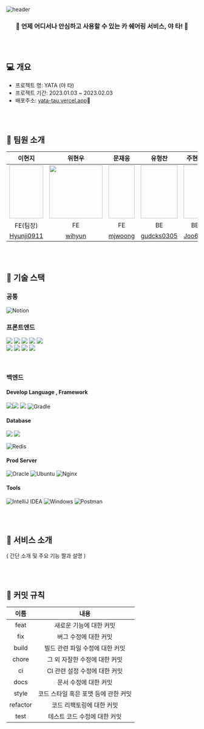 ![header](https://capsule-render.vercel.app/api?type=waving&color=auto&customColorList=4&height=300&section=header&text=YATA&fontSize=90&animation=fadeIn&fontAlignY=38)


<h3 align='center'>🚖 언제 어디서나 안심하고 사용할 수 있는 카 쉐어링 서비스, 야 타! 🚖 </h3>

<br><br>

## 💻 개요
- 프로젝트 명: YATA (야 타)
- 프로젝트 기간: 2023.01.03 ~ 2023.02.03
- 배포주소: [yata-tau.vercel.app](https://yata-tau.vercel.app/)🚀 <br>

<br><br>

## 📌 팀원 소개

|이현지|위현우|문재웅|유형찬|주현주|김채은|
|:--:|:--:|:--:|:--:|:--:|:--:|
|<img width="140px" height="140px">|<img width="140px" height="140px" src="https://user-images.githubusercontent.com/111180375/210195387-1bd0cbb1-f83b-4c72-b385-1bcf6ee0f246.png">|<img width="140px" height="140px">|<img width="140px" height="140px">|<img width="140px" height="140px">|<img width="140px" height="140px">|
|FE(팀장)|FE|FE|BE|BE|BE|
|[Hyunji0911](https://github.com/Hyunji0911)|[wihyun](https://github.com/wihyun)|[mjwoong](https://github.com/mjwoong)|[gudcks0305](https://github.com/gudcks0305)|[Joo614](https://github.com/Joo614)|[Chaeeunm](https://github.com/Chaeeunm)|

<br><br>

## 📌 기술 스택
### 공통
![Notion](https://img.shields.io/badge/Notion-%23000000.svg?style=for-the-badge&logo=notion&logoColor=white)
### 프론트엔드
<img src="https://img.shields.io/badge/html5-E34F26?style=for-the-badge&logo=html5&logoColor=white"> <img src="https://img.shields.io/badge/css-1572B6?style=for-the-badge&logo=css3&logoColor=white"> <img src="https://img.shields.io/badge/javascript-F7DF1E?style=for-the-badge&logo=javascript&logoColor=black"> <img src="https://img.shields.io/badge/react-61DAFB?style=for-the-badge&logo=react&logoColor=black"> <img src="https://img.shields.io/badge/styledcomponents-DB7093?style=for-the-badge&logoColor=black"> <br> <img src="https://img.shields.io/badge/Axios-181717?style=for-the-badge&logo=Axios&logoColor=white"> <img src="https://img.shields.io/badge/Redux Toolkit-764ABC?style=for-the-badge&logo=Redux&logoColor=white"> <img src="https://img.shields.io/badge/React Router-CA4245?style=for-the-badge&logo=ReactRouter&logoColor=white"/> <img src="https://img.shields.io/badge/npm-CB3837?style=for-the-badge&logo=npm&logoColor=white">

<br>
  
### 백엔드
#### Develop Language , Framework
<img src="https://img.shields.io/badge/Spring-6DB33F?style=for-the-badge&logo=Spring&logoColor=green"><img src="https://img.shields.io/badge/Spring Boot-6DB33F?style=for-the-badge&logo=Spring Boot&logoColor=yellow">
<img src="https://img.shields.io/badge/Java-007396?style=for-the-badge&logo=Java&logoColor=white">
![Gradle](https://img.shields.io/badge/Gradle-02303A.svg?style=for-the-badge&logo=Gradle&logoColor=white)
#### Database
<img src="https://img.shields.io/badge/MySQL-4479A1?style=for-the-badge&logo=MySQL&logoColor=white">
<img src="https://img.shields.io/badge/Amazon S3-569A31?style=for-the-badge&logo=Amazon S3&logoColor=white">

![Redis](https://img.shields.io/badge/redis-%23DD0031.svg?style=for-the-badge&logo=redis&logoColor=white)
#### Prod Server
![Oracle](https://img.shields.io/badge/Oracle-F80000?style=for-the-badge&logo=oracle&logoColor=white)
![Ubuntu](https://img.shields.io/badge/Ubuntu-E95420?style=for-the-badge&logo=ubuntu&logoColor=white)
![Nginx](https://img.shields.io/badge/nginx-%23009639.svg?style=for-the-badge&logo=nginx&logoColor=white)
#### Tools
![IntelliJ IDEA](https://img.shields.io/badge/IntelliJIDEA-000000.svg?style=for-the-badge&logo=intellij-idea&logoColor=white)
![Windows](https://img.shields.io/badge/Windows-0078D6?style=for-the-badge&logo=windows&logoColor=white)
![Postman](https://img.shields.io/badge/Postman-FF6C37?style=for-the-badge&logo=postman&logoColor=white)

<br><br>

## 📌 서비스 소개
( 간단 소개 및 주요 기능 짤과 설명 )

<br><br>

## 📌 커밋 규칙
|이름|내용|
|:--:|:--:|
|feat| 새로운 기능에 대한 커밋|
|fix| 버그 수정에 대한 커밋|
|build| 빌드 관련 파일 수정에 대한 커밋|
|chore| 그 외 자잘한 수정에 대한 커밋|
|ci| CI 관련 설정 수정에 대한 커밋|
|docs| 문서 수정에 대한 커밋|
|style|  코드 스타일 혹은 포맷 등에 관한 커밋|
|refactor| 코드 리팩토링에 대한 커밋|
|test| 테스트 코드 수정에 대한 커밋|
